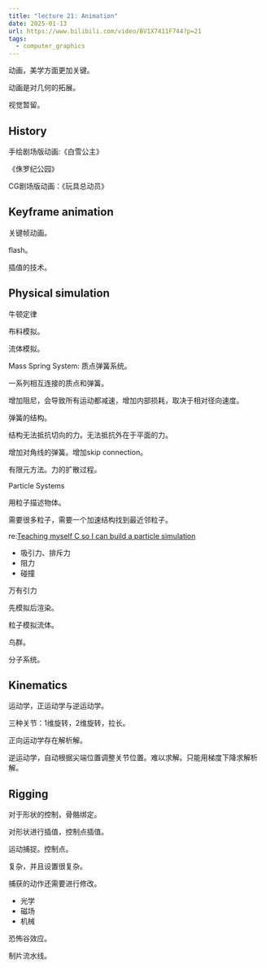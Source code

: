 ```yaml
---
title: "lecture 21: Animation"
date: 2025-01-13
url: https://www.bilibili.com/video/BV1X7411F744?p=21
tags:
  - computer_graphics
---
```


动画，美学方面更加关键。

动画是对几何的拓展。

视觉暂留。

## History

手绘剧场版动画:《白雪公主》

《侏罗纪公园》

CG剧场版动画：《玩具总动员》

## Keyframe animation

关键帧动画。

flash。

插值的技术。

## Physical simulation

牛顿定律

布料模拟。

流体模拟。

Mass Spring System: 质点弹簧系统。

一系列相互连接的质点和弹簧。

增加阻尼，会导致所有运动都减速，增加内部损耗，取决于相对径向速度。

弹簧的结构。

结构无法抵抗切向的力。无法抵抗外在于平面的力。

增加对角线的弹簧。增加skip connection。

有限元方法。力的扩散过程。

Particle Systems

用粒子描述物体。

需要很多粒子，需要一个加速结构找到最近邻粒子。

re:[Teaching myself C so I can build a particle simulation](https://www.youtube.com/watch?v=NorXFOobehY)

- 吸引力、排斥力
- 阻力
- 碰撞

万有引力

先模拟后渲染。

粒子模拟流体。

鸟群。

分子系统。

## Kinematics

运动学，正运动学与逆运动学。

三种关节：1维旋转，2维旋转，拉长。

正向运动学存在解析解。

逆运动学，自动根据尖端位置调整关节位置。难以求解。只能用梯度下降求解析解。

## Rigging

对于形状的控制，骨骼绑定。

对形状进行插值，控制点插值。

运动捕捉。控制点。

复杂，并且设置很复杂。

捕获的动作还需要进行修改。

- 光学
- 磁场
- 机械

恐怖谷效应。

制片流水线。
